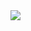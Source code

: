 <img src="https://github-readme-stats.vercel.app/api/top-langs?username=novum-d&layout=compact&theme=dark&hide=css,html"/>
